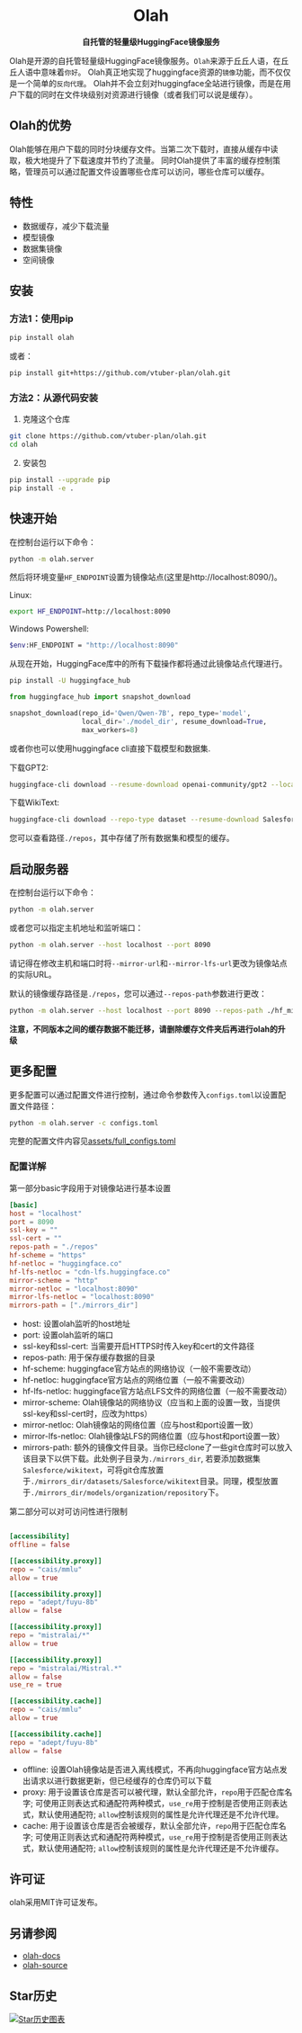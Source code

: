 <h1 align="center">Olah</h1>


<p align="center">
<b>自托管的轻量级HuggingFace镜像服务</b>

Olah是开源的自托管轻量级HuggingFace镜像服务。`Olah`来源于丘丘人语，在丘丘人语中意味着`你好`。
Olah真正地实现了huggingface资源的`镜像`功能，而不仅仅是一个简单的`反向代理`。
Olah并不会立刻对huggingface全站进行镜像，而是在用户下载的同时在文件块级别对资源进行镜像（或者我们可以说是缓存）。

## Olah的优势
Olah能够在用户下载的同时分块缓存文件。当第二次下载时，直接从缓存中读取，极大地提升了下载速度并节约了流量。
同时Olah提供了丰富的缓存控制策略，管理员可以通过配置文件设置哪些仓库可以访问，哪些仓库可以缓存。

## 特性
* 数据缓存，减少下载流量
* 模型镜像
* 数据集镜像
* 空间镜像

## 安装

### 方法1：使用pip

```bash
pip install olah
```

或者：

```bash
pip install git+https://github.com/vtuber-plan/olah.git
```

### 方法2：从源代码安装

1. 克隆这个仓库
```bash
git clone https://github.com/vtuber-plan/olah.git
cd olah
```

2. 安装包
```bash
pip install --upgrade pip
pip install -e .
```

## 快速开始
在控制台运行以下命令：
```bash
python -m olah.server
```

然后将环境变量`HF_ENDPOINT`设置为镜像站点(这里是http://localhost:8090/)。

Linux: 
```bash
export HF_ENDPOINT=http://localhost:8090
```

Windows Powershell:
```bash
$env:HF_ENDPOINT = "http://localhost:8090"
```

从现在开始，HuggingFace库中的所有下载操作都将通过此镜像站点代理进行。
```bash
pip install -U huggingface_hub
```

```python
from huggingface_hub import snapshot_download

snapshot_download(repo_id='Qwen/Qwen-7B', repo_type='model',
                  local_dir='./model_dir', resume_download=True,
                  max_workers=8)

```

或者你也可以使用huggingface cli直接下载模型和数据集.

下载GPT2:
```bash
huggingface-cli download --resume-download openai-community/gpt2 --local-dir gpt2
```

下载WikiText:
```bash
huggingface-cli download --repo-type dataset --resume-download Salesforce/wikitext --local-dir wikitext
```

您可以查看路径`./repos`，其中存储了所有数据集和模型的缓存。

## 启动服务器
在控制台运行以下命令：
```bash
python -m olah.server
```

或者您可以指定主机地址和监听端口：
```bash
python -m olah.server --host localhost --port 8090
```
请记得在修改主机和端口时将`--mirror-url`和`--mirror-lfs-url`更改为镜像站点的实际URL。

默认的镜像缓存路径是`./repos`，您可以通过`--repos-path`参数进行更改：
```bash
python -m olah.server --host localhost --port 8090 --repos-path ./hf_mirrors
```

**注意，不同版本之间的缓存数据不能迁移，请删除缓存文件夹后再进行olah的升级**

## 更多配置

更多配置可以通过配置文件进行控制，通过命令参数传入`configs.toml`以设置配置文件路径：
```bash
python -m olah.server -c configs.toml
```

完整的配置文件内容见[assets/full_configs.toml](https://github.com/vtuber-plan/olah/blob/main/assets/full_configs.toml)

### 配置详解
第一部分basic字段用于对镜像站进行基本设置
```toml
[basic]
host = "localhost"
port = 8090
ssl-key = ""
ssl-cert = ""
repos-path = "./repos"
hf-scheme = "https"
hf-netloc = "huggingface.co"
hf-lfs-netloc = "cdn-lfs.huggingface.co"
mirror-scheme = "http"
mirror-netloc = "localhost:8090"
mirror-lfs-netloc = "localhost:8090"
mirrors-path = ["./mirrors_dir"]
```

- host: 设置olah监听的host地址
- port: 设置olah监听的端口
- ssl-key和ssl-cert: 当需要开启HTTPS时传入key和cert的文件路径
- repos-path: 用于保存缓存数据的目录
- hf-scheme: huggingface官方站点的网络协议（一般不需要改动）
- hf-netloc: huggingface官方站点的网络位置（一般不需要改动）
- hf-lfs-netloc: huggingface官方站点LFS文件的网络位置（一般不需要改动）
- mirror-scheme: Olah镜像站的网络协议（应当和上面的设置一致，当提供ssl-key和ssl-cert时，应改为https）
- mirror-netloc: Olah镜像站的网络位置（应与host和port设置一致）
- mirror-lfs-netloc: Olah镜像站LFS的网络位置（应与host和port设置一致）
- mirrors-path: 额外的镜像文件目录。当你已经clone了一些git仓库时可以放入该目录下以供下载。此处例子目录为`./mirrors_dir`, 若要添加数据集`Salesforce/wikitext`，可将git仓库放置于`./mirrors_dir/datasets/Salesforce/wikitext`目录。同理，模型放置于`./mirrors_dir/models/organization/repository`下。


第二部分可以对可访问性进行限制
```toml

[accessibility]
offline = false

[[accessibility.proxy]]
repo = "cais/mmlu"
allow = true

[[accessibility.proxy]]
repo = "adept/fuyu-8b"
allow = false

[[accessibility.proxy]]
repo = "mistralai/*"
allow = true

[[accessibility.proxy]]
repo = "mistralai/Mistral.*"
allow = false
use_re = true

[[accessibility.cache]]
repo = "cais/mmlu"
allow = true

[[accessibility.cache]]
repo = "adept/fuyu-8b"
allow = false
```
- offline: 设置Olah镜像站是否进入离线模式，不再向huggingface官方站点发出请求以进行数据更新，但已经缓存的仓库仍可以下载
- proxy: 用于设置该仓库是否可以被代理，默认全部允许，`repo`用于匹配仓库名字; 可使用正则表达式和通配符两种模式，`use_re`用于控制是否使用正则表达式，默认使用通配符; `allow`控制该规则的属性是允许代理还是不允许代理。
- cache: 用于设置该仓库是否会被缓存，默认全部允许，`repo`用于匹配仓库名字; 可使用正则表达式和通配符两种模式，`use_re`用于控制是否使用正则表达式，默认使用通配符; `allow`控制该规则的属性是允许代理还是不允许缓存。

## 许可证

olah采用MIT许可证发布。

## 另请参阅

- [olah-docs](https://github.com/vtuber-plan/olah/tree/main/docs)
- [olah-source](https://github.com/vtuber-plan/olah)

## Star历史

[![Star历史图表]()](https://star-history.com/#vtuber-plan/olah&Date)